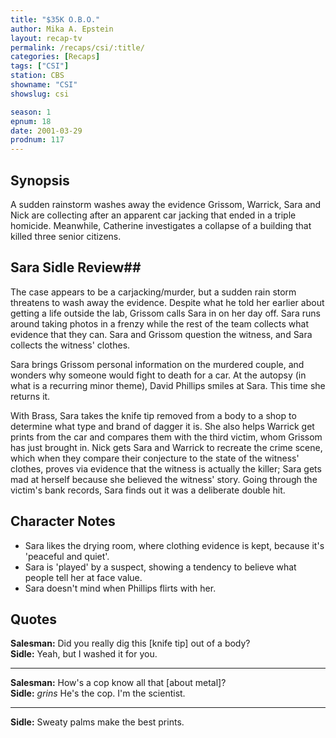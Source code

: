 ```yaml
---
title: "$35K O.B.O."
author: Mika A. Epstein
layout: recap-tv
permalink: /recaps/csi/:title/
categories: [Recaps]
tags: ["CSI"]
station: CBS
showname: "CSI"
showslug: csi

season: 1
epnum: 18  
date: 2001-03-29
prodnum: 117  
---
```


## Synopsis

A sudden rainstorm washes away the evidence Grissom, Warrick, Sara and Nick are collecting after an apparent car jacking that ended in a triple homicide. Meanwhile, Catherine investigates a collapse of a building that killed three senior citizens.

## Sara Sidle Review## 

The case appears to be a carjacking/murder, but a sudden rain storm threatens to wash away the evidence. Despite what he told her earlier about getting a life outside the lab, Grissom calls Sara in on her day off. Sara runs around taking photos in a frenzy while the rest of the team collects what evidence that they can. Sara and Grissom question the witness, and Sara collects the witness' clothes.

Sara brings Grissom personal information on the murdered couple, and wonders why someone would fight to death for a car. At the autopsy (in what is a recurring minor theme), David Phillips smiles at Sara. This time she returns it.

With Brass, Sara takes the knife tip removed from a body to a shop to determine what type and brand of dagger it is. She also helps Warrick get prints from the car and compares them with the third victim, whom Grissom has just brought in. Nick gets Sara and Warrick to recreate the crime scene, which when they compare their conjecture to the state of the witness' clothes, proves via evidence that the witness is actually the killer; Sara gets mad at herself because she believed the witness' story. Going through the victim's bank records, Sara finds out it was a deliberate double hit.

## Character Notes

* Sara likes the drying room, where clothing evidence is kept, because it's 'peaceful and quiet'.  
* Sara is 'played' by a suspect, showing a tendency to believe what people tell her at face value.  
* Sara doesn't mind when Phillips flirts with her.

## Quotes

**Salesman:** Did you really dig this [knife tip] out of a body?  
**Sidle:** Yeah, but I washed it for you.  

- - -

**Salesman:** How's a cop know all that [about metal]?   
**Sidle:** _grins_ He's the cop. I'm the scientist.  

- - -

**Sidle:** Sweaty palms make the best prints.